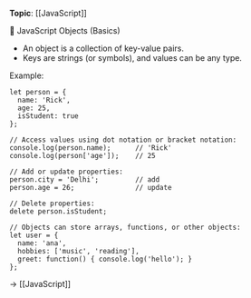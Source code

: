 **Topic**: [[JavaScript]]

📘 JavaScript Objects (Basics)

- An object is a collection of key-value pairs.
- Keys are strings (or symbols), and values can be any type.

Example:

```run-js
let person = {
  name: 'Rick',
  age: 25,
  isStudent: true
};

// Access values using dot notation or bracket notation:
console.log(person.name);      // 'Rick'
console.log(person['age']);    // 25

// Add or update properties:
person.city = 'Delhi';         // add
person.age = 26;               // update

// Delete properties:
delete person.isStudent;

// Objects can store arrays, functions, or other objects:
let user = {
  name: 'ana',
  hobbies: ['music', 'reading'],
  greet: function() { console.log('hello'); }
}; 
```

→ [[JavaScript]]